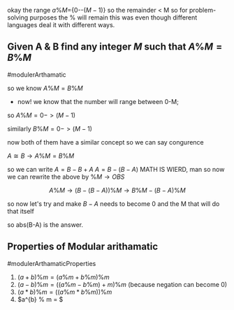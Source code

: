 


okay the range $a\%M =$\{0--$(M-1)$\} 
so the remainder < M 
so for problem-solving purposes the % will remain this was even though different languages deal it with different ways. 

## Given A & B find any integer $M$ such that $A\%M = B\%M$
#modulerArthamatic

so we know 
$A\%M = B\%M$
- now! we know that the number will range between 0-M;

so 
$A\% M = 0 ->(M-1)$

similarly 
$B\% M = 0 -> (M-1)$

now both of them have a similar concept so we can say congurence 

$A\cong{B} \rightarrow A\%M = B\%M$

so we can write $A = B-B+A$
$A = B-(B-A)$
MATH IS WIERD, man 
so now we can rewrite the above by $\%M \rightarrow OBS$


$$
A\%M \rightarrow (B-(B-A)) \% M \rightarrow B\%M -(B-A)\%M
$$

so now let's try and make $B-A$ needs to become 0 and the M that will do that itself 

so abs(B-A) is the answer. 

## Properties of Modular arithamatic
#modulerArthamaticProperties
1) $(a+b)\%m = (a\%m + b\%m)\%m$
2) $(a-b)\% m = ((a\%m-b\%m)+m)\%m$ (because negation can become 0)
3) $(a*b)\%m = ((a\%m * b\%m))\%m$
5) $a^{b} \% m = $